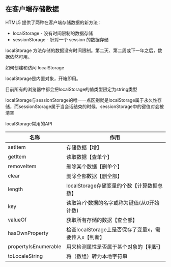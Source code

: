 ## 在客户端存储数据

HTML5 提供了两种在客户端存储数据的新方法：

- localStorage - 没有时间限制的数据存储
- sessionStorage - 针对一个 session 的数据存储



localStorage 方法存储的数据没有时间限制。第二天、第二周或下一年之后，数据依然可用。

如何创建和访问 localStorage

localStorage是内置对象，开箱即用。

目前所有的浏览器中都会把localStorage的值类型限定为string类型



localStorage与sessionStorage的唯一一点区别就是localStorage属于永久性存储，而sessionStorage属于当会话结束的时候，sessionStorage中的键值对会被清空

localStorage常用的API

| **名称**             | **作用**                                             |
| -------------------- | ---------------------------------------------------- |
| setItem              | 存储数据【增】                                       |
| getItem              | 读取数据【查单个】                                   |
| removeItem           | 删除某个数据【删单个】                               |
| clear                | 删除全部数据【删全部】                               |
| length               | localStorage存储变量的个数【计算数据总数】           |
| key                  | 读取第i个数据的名字或称为键值(从0开始计数)           |
| valueOf              | 获取所有存储的数据【查全部】                         |
| hasOwnProperty       | 检查localStorage上是否保存了变量x，需要传入x【判断】 |
| propertyIsEnumerable | 用来检测属性是否属于某个对象的【判断】               |
| toLocaleString       | 将（数组）转为本地字符串                             |